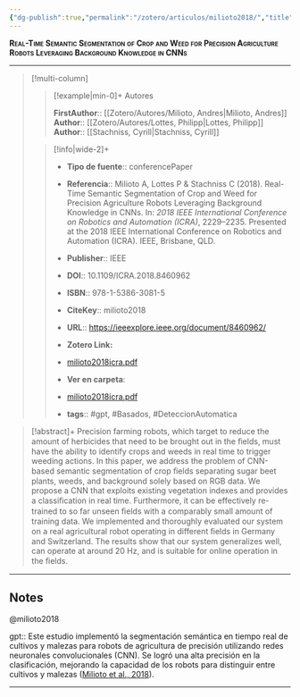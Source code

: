 ```yaml
---
{"dg-publish":true,"permalink":"/zotero/articulos/milioto2018/","title":"Real-Time Semantic Segmentation of Crop and Weed for Precision Agriculture Robots Leveraging Background Knowledge in CNNs","tags":["#zotero"]}
---
```



<span style="font-variant:small-caps; font-weight: bold;">Real-Time Semantic Segmentation of Crop and Weed for Precision Agriculture Robots Leveraging Background Knowledge in CNNs</span>

---


> [!multi-column]
>
>> [!example|min-0]+ Autores
>> 
>> **FirstAuthor**:: [[Zotero/Autores/Milioto, Andres\|Milioto, Andres]]  
>> **Author**:: [[Zotero/Autores/Lottes, Philipp\|Lottes, Philipp]]  
>> **Author**:: [[Stachniss, Cyrill\|Stachniss, Cyrill]]  
 >
>
>> [!info|wide-2]+
>>
>> - **Tipo de fuente**:: conferencePaper
>> - **Referencia**:: Milioto A, Lottes P & Stachniss C (2018). Real-Time Semantic Segmentation of Crop and Weed for Precision Agriculture Robots Leveraging Background Knowledge in CNNs. In: _2018 IEEE International Conference on Robotics and Automation (ICRA)_, 2229–2235. Presented at the 2018 IEEE International Conference on Robotics and Automation (ICRA). IEEE, Brisbane, QLD. 
>> -  **Publisher**:: IEEE
>> - **DOI**:: 10.1109/ICRA.2018.8460962
>> - **ISBN**:: 978-1-5386-3081-5
>> - **CiteKey**:: milioto2018
>> - **URL**:: https://ieeexplore.ieee.org/document/8460962/
>> - **Zotero Link:** 
>> - [milioto2018icra.pdf](zotero://select/library/items/CTL997AY)
>>
>> - **Ver en carpeta**: 
>> - [milioto2018icra.pdf](file://J:\OneDrive\Articulos\milioto2018icra.pdf)
>> - **tags**:: #gpt, #Basados, #DeteccionAutomatica



> [!abstract]+ 
>Precision farming robots, which target to reduce the amount of herbicides that need to be brought out in the ﬁelds, must have the ability to identify crops and weeds in real time to trigger weeding actions. In this paper, we address the problem of CNN-based semantic segmentation of crop ﬁelds separating sugar beet plants, weeds, and background solely based on RGB data. We propose a CNN that exploits existing vegetation indexes and provides a classiﬁcation in real time. Furthermore, it can be effectively re-trained to so far unseen ﬁelds with a comparably small amount of training data. We implemented and thoroughly evaluated our system on a real agricultural robot operating in different ﬁelds in Germany and Switzerland. The results show that our system generalizes well, can operate at around 20 Hz, and is suitable for online operation in the ﬁelds.


--- 

## Notes

@milioto2018

gpt:: Este estudio implementó la segmentación semántica en tiempo real de cultivos y malezas para robots de agricultura de precisión utilizando redes neuronales convolucionales (CNN). Se logró una alta precisión en la clasificación, mejorando la capacidad de los robots para distinguir entre cultivos y malezas ([Milioto et al., 2018](zotero://select/library/items/UCJCCRDQ)).






---







